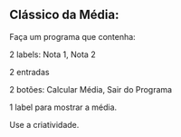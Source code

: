 

<h2>Clássico da Média:</h2>

<p>Faça um programa que contenha:</p>

2 labels: Nota 1, Nota 2

2 entradas

2 botões: Calcular Média, Sair do Programa

1 label para mostrar a média.

Use a criatividade.

